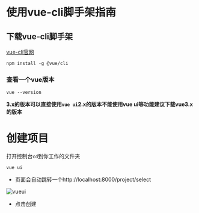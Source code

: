 #  使用vue-cli脚手架指南



## 下载vue-cli脚手架

[vue-cli官网](<https://cli.vuejs.org/zh/>)

```
npm install -g @vue/cli
```

### 查看一个vue版本

```
vue --version
```

**3.x的版本可以直接使用`vue ui`2.x的版本不能使用vue ui等功能建议下载vue3.x的版本**

# 创建项目

打开控制台`cd`到你工作的文件夹

```
vue ui
```

* 页面会自动跳转一个http://localhost:8000/project/select

![vueui](/Users/liushuai/Sites/my-blog/docs/views/web/2019/vue-cli/vueui.png)

* 点击创建
